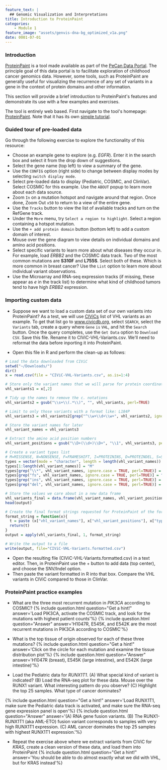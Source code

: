 ```yaml
---
feature_text: |
  ## Genomic Visualization and Interpretations
title: Introduction to ProteinPaint
categories:
    - Module 1
feature_image: "assets/genvis-dna-bg_optimized_v1a.png"
date: 0001-07-01
---
```


### Introduction

[ProteinPaint](https://pecan.stjude.org/proteinpaint) is a tool made available as part of the [PeCan Data Portal](https://pecan.stjude.org/home). The principle goal of this data portal is to facilitate exploration of childhood cancer genomics data. However, some tools, such as ProteinPaint are generally useful for visualizing the recurrence of any set of variants in a gene in the context of protein domains and other information.

This section will provide a brief introduction to ProteinPaint's features and demonstrate its use with a few examples and exercises.

The tool is entirely web based. First navigate to the tool's homepage: [ProteinPaint](https://pecan.stjude.org/proteinpaint). Note that it has its own [simple tutorial](https://docs.google.com/document/d/1JWKq3ScW62GISFGuJvAajXchcRenZ3HAvpaxILeGaw0/edit). 

### Guided tour of pre-loaded data

Go through the following exercise to explore the functionality of this resource:

* Choose an example gene to explore (e.g. *EGFR*). Enter it in the search box and select it from the drop down of suggestions.
* Select the gene name (top left) to view a summary of the gene.
* Use the `CONFIG` option (right side) to change between display modes by selecting `switch display mode`. 
* Select pre-loaded data to display (Pediatric, COSMIC, and ClinVar). Select COSMIC for this example. Use the `ABOUT` popup to learn more about each data source.
* Zoom `In` on a mutation hotspot and navigate around that region. Once done, Zoom Out `x50` to return to a view of the entire gene.
* Use the `Tracks` button to view the list of available tracks and turn on the RefGene track. 
* Under the `More` menu, try `Select a region to highlight`. Select a region containing a hotspot mutation. 
* Use the `+ add protein domain` button (bottom left) to add a custom domain of interest.
* Mouse over the gene diagram to view details on individual domains and amino acid positions.
* Select specific variants to learn more about what diseases they occur in. For example, load *ERBB2* and the COSMIC data track. Two of the most common mutations are **S310F** and **L755S**. Select both of these. Which is more common in breast cancer? Use the `List` option to learn more about individual variant observations.
* Use the Microarray and RNA-seq expression tracks (if missing, these appear as <em>e</em> in the track list) to determine what kind of childhood tumors tend to have high *ERBB2* expression.

### Importing custom data

* Suppose we want to load a custom data set of our own variants into ProteinPaint? As a test, we will use [CIViCs](www.civicdb.org) list of VHL variants as an example. To get that list go to www.civicdb.org, select `SEARCH`, select the `Variants` tab, create a query where `Gene` `is` `VHL`, and hit the `Search` button. Once the query completes, use the `Get Data` option to `Download CSV`. Save this file. Rename it to CIViC-VHL-Variants.csv. We'll need to reformat the data before inporting it into ProteinPaint.

* Open this file in R and perform the clean-up as follows:

```R
# Load the data downloaded from CIViC
setwd("~/Downloads/")
dir()
x = read.csv(file = "CIViC-VHL-Variants.csv", as.is=1:4)

# Store only the variant names that we will parse for protein coordinates
vhl_variants1 = x[,2] 

# Tidy up the names to remove the c. notations
vhl_variants2 = gsub("\\s+\\(.*\\)", "", vhl_variants, perl=TRUE)

# Limit to only those variants with a format like: L184P
vhl_variants3 = vhl_variants2[grep("^\\w+\\d+\\w+", vhl_variants2, ignore.case = TRUE, perl=TRUE)]

# Store the variant names for later
vhl_variant_names = vhl_variants3

# Extract the amino acid position numbers
vhl_variant_positions = gsub("\\D+(\\d+)\\D+", "\\1", vhl_variants3, perl=TRUE)

# Create a variant types list
# M=MISSENSE, N=NONSENSE, F=FRAMESHIFT, I=PROTEININS, D=PROTEINDEL, S=SILENT
types = vector(mode = "character", length = length(vhl_variant_names))
types[1:length(vhl_variant_names)] = "M"
types[grep("\\*", vhl_variant_names, ignore.case = TRUE, perl=TRUE)] = "N"
types[grep("fs", vhl_variant_names, ignore.case = TRUE, perl=TRUE)] = "F"
types[grep("ins", vhl_variant_names, ignore.case = TRUE, perl=TRUE)] = "I"
types[grep("del", vhl_variant_names, ignore.case = TRUE, perl=TRUE)] = "D"

# Store the values we care about in a new data frame
vhl_variants_final = data.frame(vhl_variant_names, vhl_variant_positions, types)
head(output)

# Create the final format strings requested for ProteinPaint of the form: R200W;200;M
format_string = function(x){
  t = paste (x["vhl_variant_names"], x["vhl_variant_positions"], x["types"], sep = ";")  
  return(t)
}
output = apply(vhl_variants_final, 1, format_string)

# Write the output to a file
write(output, file="CIViC-VHL-Variants.formatted.csv")
```

* Open the resulting file (CIViC-VHL-Variants.formatted.csv) in a text editor. Then, in ProteinPaint use the + button to add data (top center), and choose the SNV/Indel option.
* Then paste the variant formatted in R into that box. Compare the VHL variants in CIViC compared to those in ClinVar.

### ProteinPaint practice examples

* What are the three most recurrent mutation in *PIK3CA* according to COSMIC?
{% include question.html question="Get a hint!" answer='Load PIK3CA, activate the COSMIC track, and look for the mutations with highest patient counts'%}
{% include question.html question="Answer" answer='H1047R, E545K, and E542K are the most recurrent mutations in PIK3CA according to COSMIC'%}

* What is the top tissue of origin observed for each of these three mutations?
{% include question.html question="Get a hint!" answer='Click on the circle for each mutation and examine the tissue distribution plot'%}
{% include question.html question="Answer" answer='H1047R (breast), E545K (large intestine), and E542K (large intestine)'%}

* Load the Pediatric data for *RUNX1T1*. (A) What special kind of variant is indicated? (B) Load the RNA-seq plot for these data. Mouse over the RUNX1 variant. What interesting pattern do you observe? (C) Highlight the top 25 samples. What type of cancer dominates?

{% include question.html question="Get a hint!" answer='Load RUNX1T1, make sure the Pediatric data track is activated, and make sure the RNA-seq gene expression panel is open'%}
{% include question.html question="Answer" answer='(A) RNA gene fusion variants. (B) The RUNX1-RUNX1T1 (aka AML-ETO) fusion variant corresponds to samples with very high RUNX1T1 expression. (C) AML cancer dominates the top 25 samples with highest RUNX1T1 expression.'%}

* Repeat the exercise above where we extract variants from CIViC for *KRAS*, create a clean version of these data, and load them into ProteinPaint 
{% include question.html question="Get a hint!" answer='You should be able to do almost exactly what we did with VHL, but for KRAS instead'%}

